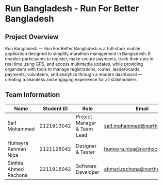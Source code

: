 # Run Bangladesh - Run For Better Bangladesh

## Project Overview 
Run Bangladesh — Run For Better Bangladesh is a full-stack mobile application designed to simplify marathon management in Bangladesh. It enables participants to register, make secure payments, track their runs in real time using GPS, and access multimedia updates, while providing organizers with tools to manage registrations, routes, leaderboards, payments, volunteers, and analytics through a modern dashboard — creating a seamless and engaging experience for all stakeholders.


## Team Information  

| Name                   | Student ID   | Role                          | Email                         |
|------------------------|--------------|-------------------------------|-------------------------------|
| Saif Mohammed          | 2121913042   | Project Manager & Team Lead   | saif.mohammed@northsouth.edu  |
| Humayra Rahman Nipa    | 2121128042   | Designer & Tester             | humayra.nipa@northsouth.edu   |
| Sinthia Ahmed Rachona  | 2211916042   | Software Developer            | ahmed.rachona@northsouth.edu  |